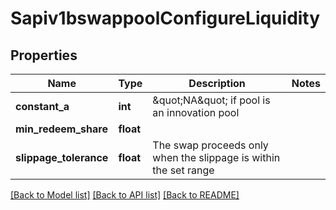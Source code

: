 # Sapiv1bswappoolConfigureLiquidity

## Properties
Name | Type | Description | Notes
------------ | ------------- | ------------- | -------------
**constant_a** | **int** | \&quot;NA\&quot; if pool is an innovation pool | 
**min_redeem_share** | **float** |  | 
**slippage_tolerance** | **float** | The swap proceeds only when the slippage is within the set range | 

[[Back to Model list]](../README.md#documentation-for-models) [[Back to API list]](../README.md#documentation-for-api-endpoints) [[Back to README]](../README.md)

